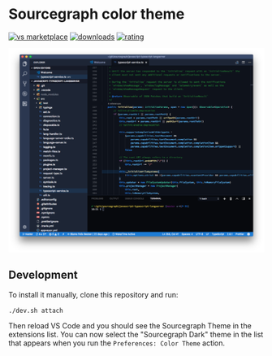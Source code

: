 # Sourcegraph color theme

[![vs marketplace](https://img.shields.io/vscode-marketplace/v/sourcegraph.vscode-sourcegraph-theme.svg?label=vs%20marketplace)](https://marketplace.visualstudio.com/items?itemName=sourcegraph.vscode-sourcegraph-theme) [![downloads](https://img.shields.io/vscode-marketplace/d/sourcegraph.vscode-sourcegraph-theme.svg)](https://marketplace.visualstudio.com/items?itemName=sourcegraph.vscode-sourcegraph-theme) [![rating](https://img.shields.io/vscode-marketplace/r/sourcegraph.vscode-sourcegraph-theme.svg)](https://marketplace.visualstudio.com/items?itemName=sourcegraph.vscode-sourcegraph-theme)

![Screenshot](./screenshot.png)

## Development

To install it manually, clone this repository and run:

```
./dev.sh attach
```

Then reload VS Code and you should see the Sourcegraph Theme in the extensions list. You can now select the "Sourcegraph Dark" theme in the list that appears when you run the `Preferences: Color Theme` action.
